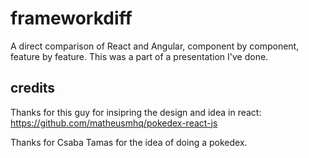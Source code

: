 # frameworkdiff

A direct comparison of React and Angular, component by component, feature by feature. This was a part of a presentation I've done.

## credits

Thanks for this guy for insipring the design and idea in react: <https://github.com/matheusmhq/pokedex-react-js>

Thanks for Csaba Tamas for the idea of doing a pokedex.

